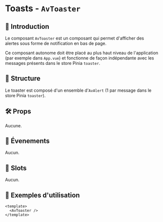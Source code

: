 # Toasts - `AvToaster`

## 🌟 Introduction

Le composant `AvToaster` est un composant qui permet d'afficher des alertes sous forme de notification en bas de page.

Ce composant autonome doit être placé au plus haut niveau de l'application (par exemple dans `App.vue`) et fonctionne de façon indépendante avec les messages présents dans le store Pinia `toaster`.

## 📐 Structure

Le toaster est composé d'un ensemble d'`AvAlert` (1 par message dans le store Pinia `toaster`).

## 🛠️ Props

Aucune.

## 📡 Évenements

Aucun.

## 🧩 Slots

Aucun.

## 📝 Exemples d'utilisation

```vue
<template>
  <AvToaster />
</template>
```
